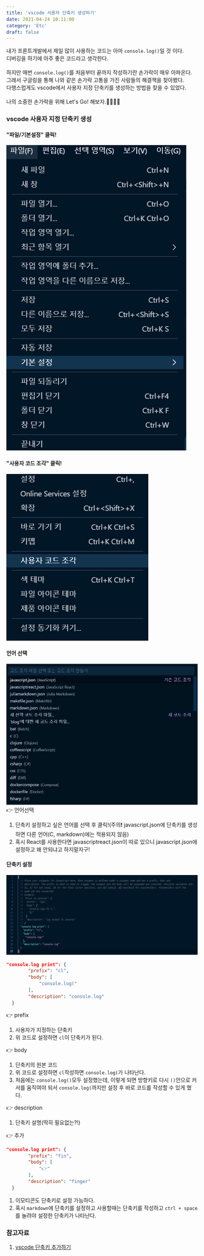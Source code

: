 ```yaml
---
title: 'vscode 사용자 단축키 생성하기'
date: 2021-04-24 10:11:00
category: 'Etc'
draft: false
---
```

내가 프론트개발에서 제일 많이 사용하는 코드는 아마 `console.log()`일 것 이다.  
디버깅을 하기에 아주 좋은 코드라고 생각한다.
<br/>
<br/>
하지만 매번 `console.log()`를 처음부터 끝까지 작성하기란 손가락이 매우 아파온다.  
그래서 구글링을 통해 나와 같은 손가락 고통을 가진 사람들의 해결책을 찾아봤다.  
다행스럽게도 vscode에서 사용자 지정 단축키를 생성하는 방법을 찾을 수 있었다.
<br/>
<br/>
나의 소중한 손가락을 위해 Let's Go! 해보자.🐱‍🏍🐱‍🏍

### vscode 사용자 지정 단축키 생성
#### "파일/기본설정" 클릭!
![기본설정](./images/vscode단축키_1.png)

#### "사용자 코드 조각" 클릭!
![사용자코드조각](./images/vscode단축키_2.png)

#### 언어 선택
![단축키지정코드](./images/vscode단축키_3.png)
👉 언어선택
1. 단축키 설정하고 싶은 언어를 선택 후 클릭!(주의❗ javascript.json에 단축키를 생성하면 다른 언어(C, markdown)에는 적용되지 않음)
1. 혹시 React를 사용한다면 javascriptreact.json이 따로 있으니 javascript.json에 설정하고 왜 안되냐고 하지말자구!

#### 단축키 설정
![단축키지정코드](./images/vscode단축키_4.png)
```json
"console.log print": {
		"prefix": "cl",
		"body": [
			"console.log("
		],
		"description": "console.log"
  }
```
👉 prefix
1. 사용자가 지정하는 단축키
1. 위 코드로 설정하면 `cl`이 단축키가 된다.

👉 body
1. 단축키의 원본 코드
1. 위 코드로 설정하면 `cl`작성하면 `console.log(`가 나타난다.
1. 처음에는 `console.log()`모두 설정했는데, 이렇게 되면 방향키로 다시 `()`안으로 커서를 움직여야 되서 `console.log(`까지만 설정 후 바로 코드를 작성할 수 있게 했다.

👉 description
1. 단축키 설명(딱히 필요없는?!)

👉 추가
```json
"console.log print": {
		"prefix": "fin",
		"body": [
			"👉"
		],
		"description": "finger"
  }
```
1. 이모티콘도 단축키로 설정 가능하다.
1. 혹시 `markdown`에 단축키를 설정하고 사용할때는 단축키를 작성하고 `ctrl + space`를 눌려야 설정한 단축키가 나타난다.

### 참고자료
1. [vscode 단축키 추가하기](https://soraji.github.io/js/2020/02/12/VSCconsolelog/) 
